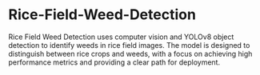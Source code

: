# Rice-Field-Weed-Detection
Rice Field Weed Detection uses computer vision and YOLOv8 object detection to identify weeds in rice field images. The model is designed to distinguish between rice crops and weeds, with a focus on achieving high performance metrics and providing a clear path for deployment.
